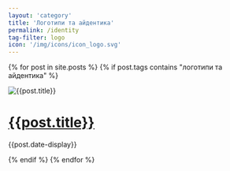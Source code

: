 ```yaml
---
layout: 'category'
title: 'Логотипи та айдентика'
permalink: /identity
tag-filter: logo
icon: '/img/icons/icon_logo.svg'
---
```


<div class="mainProjectsContainer">

  {% for post in site.posts %}
  {% if post.tags contains "логотипи та айдентика" %}
  <div class="mainProjectCard">
    <div class="previewWrap"><img src="{{post.preview-image}}" alt="{{post.title}}" class="cardSnippet"></div>
    <div class="mainProjectCardText">
      <h1><a href =' {{post.url}} '> {{post.title}} </a></h1>
      <p class="cardDate">{{post.date-display}}</p>
    </div>
  </div>
  {% endif %}
  {% endfor %}
  
</div>